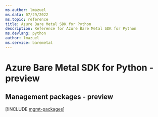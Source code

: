 ```yaml
---
ms.author: lmazuel
ms.data: 07/29/2022
ms.topic: reference
title: Azure Bare Metal SDK for Python
description: Reference for Azure Bare Metal SDK for Python
ms.devlang: python
author: lmazuel
ms.service: baremetal
---
```

# Azure Bare Metal SDK for Python - preview

## Management packages - preview
[!INCLUDE [mgmt-packages](bare-metal-mgmt-index.md)]
